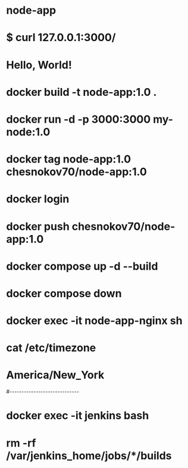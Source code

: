 # node-app
# $ curl 127.0.0.1:3000/
# Hello, World!

# docker build -t node-app:1.0 .
# docker run -d -p 3000:3000 my-node:1.0
# docker tag node-app:1.0 chesnokov70/node-app:1.0
# docker login
# docker push chesnokov70/node-app:1.0
# docker compose up -d --build
# docker compose down
# docker exec -it node-app-nginx sh
# cat /etc/timezone
# America/New_York
#-----------------------------
# docker exec -it jenkins bash
# rm -rf /var/jenkins_home/jobs/*/builds

